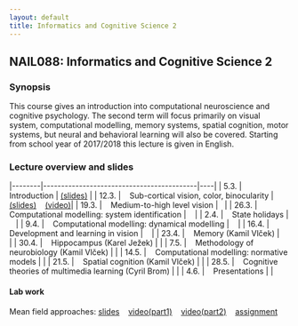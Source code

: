 ```yaml
---
layout: default
title: Informatics and Cognitive Science 2
---
```

## NAIL088: Informatics and Cognitive Science 2

### Synopsis

This course gives an introduction into computational neuroscience and cognitive psychology. 
The second term will focus primarily on visual system, computational modelling, memory systems, spatial cognition, motor systems, 
but neural and behavioral learning will also be covered. Starting from school year of 2017/2018 this lecture is given in English. 


### Lecture overview and slides

<!--- #### Wednesday sessions (11:00 - 12:30) -->

|--------|-------------------------------------------|----|
| 5.3.   |  &nbsp;&nbsp; Introduction                 | [\(slides\)](https://u.pcloud.link/publink/show?code=XZbfHfXZEc8VO6Q8yejIEQouO38xeY7WQ8JX) |
| 12.3.  |  &nbsp;&nbsp; Sub-cortical vision, color, binocularity |[\(slides\)](https://u.pcloud.link/publink/show?code=XZihmBXZF0c0sx1V7dXQjLkfUYvg14QHAF2k) &nbsp;&nbsp; [\(video\)](https://u.pcloud.link/publink/show?code=XZSOmBXZaOVfI0Jg93HPYRpSvpRorfJyt9MV)| 
| 19.3.  |  &nbsp;&nbsp; Medium-to-high level vision |&nbsp;&nbsp;   | 
| 26.3.  |  &nbsp;&nbsp; Computational modelling: system identification | &nbsp;&nbsp;  | 
| 2.4.   |  &nbsp;&nbsp; State holidays |&nbsp;&nbsp;   | 
| 9.4.   |  &nbsp;&nbsp; Computational modelling: dynamical modelling | &nbsp;&nbsp; | 
| 16.4.  |  &nbsp;&nbsp; Development and learning in vision | &nbsp;&nbsp; | 
| 23.4.  |  &nbsp;&nbsp; Memory (Kamil Vlček) | &nbsp;&nbsp;  | 
| 30.4.  |  &nbsp;&nbsp; Hippocampus (Karel Ježek) | |
| 7.5.   |  &nbsp;&nbsp; Methodology of neurobiology (Kamil Vlček)  | | 
| 14.5.   |  &nbsp;&nbsp; Computational modelling: normative models  | |
| 21.5.  |  &nbsp;&nbsp; Spatial cognition (Kamil Vlček) | | 
| 28.5.  |  &nbsp;&nbsp; Cognitive theories of multimedia learning (Cyril Brom) | |
| 4.6.  |  &nbsp;&nbsp; Presentations | |

#### Lab work
Mean field approaches: [slides](https://u.pcloud.link/publink/show?code=XZrEmBXZHgecb2lGB7So3MC50XbyUS8YUjG7) &nbsp;&nbsp; [video\(part1\)](https://u.pcloud.link/publink/show?code=XZxEmBXZy5x9INqz0WufGjq9Sfl4ufhEJ7ay) &nbsp;&nbsp;  [video\(part2\)](https://u.pcloud.link/publink/show?code=XZEEmBXZG91Rz5mCnw0NQU2olJrhHBSey7GV) &nbsp;&nbsp; [assignment](https://u.pcloud.link/publink/show?code=XZzOmBXZEBquBaMkvxQtKw1A4RP2eXi57Ufk)


<!---
#### Friday sessions (11:00 - 12:30)

|--------|-------------------------------------------|----|
| 27.3. |  &nbsp;&nbsp; Topographica modelling excercise session 1 | &nbsp;&nbsp; [slides](../assets/slides/LabWork.zip) |
| 3.4. |  &nbsp;&nbsp; Topographica modelling excercise session 2 | |
| 17.4. |  &nbsp;&nbsp; Topographica modelling excercise session 3 | |
| 24.4. |  &nbsp;&nbsp; Topographica modelling excercise session 4 | |

-->